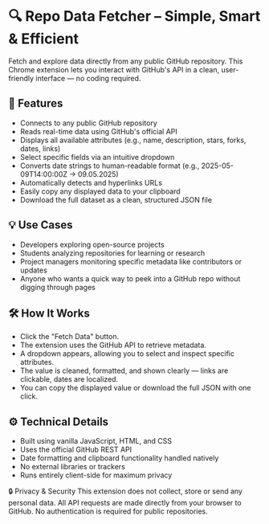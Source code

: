 # 🔍 Repo Data Fetcher – Simple, Smart & Efficient
Fetch and explore data directly from any public GitHub repository.
This Chrome extension lets you interact with GitHub's API in a clean, user-friendly interface — no coding required.

## 🚀 Features
- Connects to any public GitHub repository
- Reads real-time data using GitHub's official API
- Displays all available attributes (e.g., name, description, stars, forks, dates, links)
- Select specific fields via an intuitive dropdown
- Converts date strings to human-readable format (e.g., 2025-05-09T14:00:00Z → 09.05.2025)
- Automatically detects and hyperlinks URLs
- Easily copy any displayed data to your clipboard
- Download the full dataset as a clean, structured JSON file

## 💡 Use Cases
- Developers exploring open-source projects
- Students analyzing repositories for learning or research
- Project managers monitoring specific metadata like contributors or updates
- Anyone who wants a quick way to peek into a GitHub repo without digging through pages

## 🛠️ How It Works
- Click the "Fetch Data" button.
- The extension uses the GitHub API to retrieve metadata.
- A dropdown appears, allowing you to select and inspect specific attributes.
- The value is cleaned, formatted, and shown clearly — links are clickable, dates are localized.
- You can copy the displayed value or download the full JSON with one click.

## ⚙️ Technical Details
- Built using vanilla JavaScript, HTML, and CSS
- Uses the official GitHub REST API
- Date formatting and clipboard functionality handled natively
- No external libraries or trackers
- Runs entirely client-side for maximum privacy

🔒 Privacy & Security
This extension does not collect, store or send any personal data.
All API requests are made directly from your browser to GitHub.
No authentication is required for public repositories.
